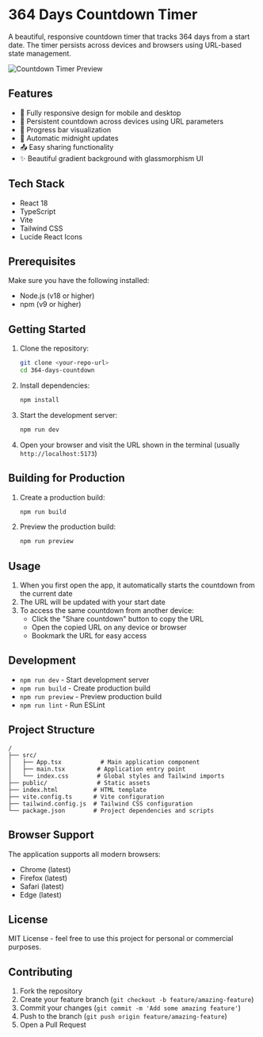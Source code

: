 # 364 Days Countdown Timer

A beautiful, responsive countdown timer that tracks 364 days from a start date. The timer persists across devices and browsers using URL-based state management.

![Countdown Timer Preview](https://images.unsplash.com/photo-1501139083538-0139583c060f?auto=format&fit=crop&q=80&w=1200&h=400)

## Features

- 📱 Fully responsive design for mobile and desktop
- 🔄 Persistent countdown across devices using URL parameters
- 🎯 Progress bar visualization
- 🌙 Automatic midnight updates
- 📤 Easy sharing functionality
- ✨ Beautiful gradient background with glassmorphism UI

## Tech Stack

- React 18
- TypeScript
- Vite
- Tailwind CSS
- Lucide React Icons

## Prerequisites

Make sure you have the following installed:
- Node.js (v18 or higher)
- npm (v9 or higher)

## Getting Started

1. Clone the repository:
   ```bash
   git clone <your-repo-url>
   cd 364-days-countdown
   ```

2. Install dependencies:
   ```bash
   npm install
   ```

3. Start the development server:
   ```bash
   npm run dev
   ```

4. Open your browser and visit the URL shown in the terminal (usually `http://localhost:5173`)

## Building for Production

1. Create a production build:
   ```bash
   npm run build
   ```

2. Preview the production build:
   ```bash
   npm run preview
   ```

## Usage

1. When you first open the app, it automatically starts the countdown from the current date
2. The URL will be updated with your start date
3. To access the same countdown from another device:
   - Click the "Share countdown" button to copy the URL
   - Open the copied URL on any device or browser
   - Bookmark the URL for easy access

## Development

- `npm run dev` - Start development server
- `npm run build` - Create production build
- `npm run preview` - Preview production build
- `npm run lint` - Run ESLint

## Project Structure

```
/
├── src/
│   ├── App.tsx           # Main application component
│   ├── main.tsx         # Application entry point
│   └── index.css        # Global styles and Tailwind imports
├── public/              # Static assets
├── index.html          # HTML template
├── vite.config.ts      # Vite configuration
├── tailwind.config.js  # Tailwind CSS configuration
└── package.json        # Project dependencies and scripts
```

## Browser Support

The application supports all modern browsers:
- Chrome (latest)
- Firefox (latest)
- Safari (latest)
- Edge (latest)

## License

MIT License - feel free to use this project for personal or commercial purposes.

## Contributing

1. Fork the repository
2. Create your feature branch (`git checkout -b feature/amazing-feature`)
3. Commit your changes (`git commit -m 'Add some amazing feature'`)
4. Push to the branch (`git push origin feature/amazing-feature`)
5. Open a Pull Request